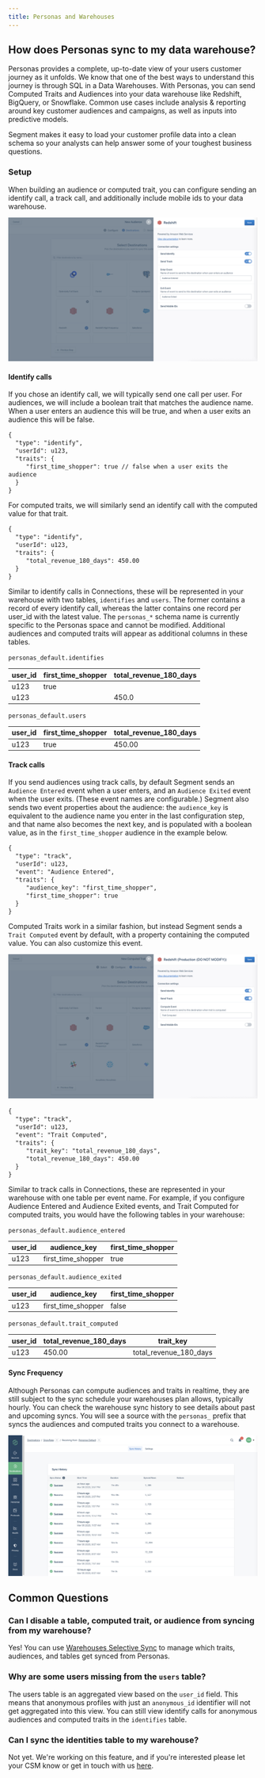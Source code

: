 ```yaml
---
title: Personas and Warehouses
---
```


## How does Personas sync to my data warehouse?
Personas provides a complete, up-to-date view of your users customer journey as it unfolds. We know that one of the best ways to understand this journey is through SQL in a Data Warehouses. With Personas, you can send Computed Traits and Audiences into your data warehouse like Redshift, BigQuery, or Snowflake. Common use cases include analysis & reporting around key customer audiences and campaigns, as well as inputs into predictive models.  

Segment makes it easy to load your customer profile data into a clean schema so your analysts can help answer some of your toughest business questions.

### Setup
When building an audience or computed trait, you can configure sending an identify call, a track call, and additionally include mobile ids to your data warehouse.

![](images/warehouse1.png)

#### Identify calls

If you chose an identify call, we will typically send one call per user. For audiences, we will include a boolean trait that matches the audience name. When a user enters an audience this will be true, and when a user exits an audience this will be false.

```
{
  "type": "identify",
  "userId": u123,
  "traits": {
     "first_time_shopper": true // false when a user exits the audience
  }
}
```

For computed traits, we will similarly send an identify call with the computed value for that trait.

```
{
  "type": "identify",
  "userId": u123,
  "traits": {
     "total_revenue_180_days": 450.00
  }
}
```

Similar to identify calls in Connections, these will be represented in your warehouse with two tables, `identifies` and `users`. The former contains a record of every identify call, whereas the latter contains one record per user_id with the latest value. The `personas_*` schema name is currently specific to the Personas space and cannot be modified. Additional audiences and computed traits will appear as additional columns in these tables.

`personas_default.identifies`

| user_id | first_time_shopper | total_revenue_180_days |
| ------- | ------------------ | ---------------------- |
| u123    | true               |                        |
| u123    |                    | 450.0                  |

`personas_default.users`

| user_id | first_time_shopper | total_revenue_180_days |
| ------- | ------------------ | ---------------------- |
| u123    | true               | 450.00                 |

#### Track calls

If you send audiences using track calls, by default Segment sends an `Audience Entered` event when a user enters, and an `Audience Exited` event when the user exits. (These event names are configurable.) Segment also sends two event properties about the audience: the `audience_key` is equivalent to the audience name you enter in the last configuration step, and that name also becomes the next key, and is populated with a boolean value, as in the `first_time_shopper` audience in the example below.

```
{
  "type": "track",
  "userId": u123,
  "event": "Audience Entered",
  "traits": {
     "audience_key": "first_time_shopper",
     "first_time_shopper": true
  }
}
```

Computed Traits work in a similar fashion, but instead Segment sends a  `Trait Computed` event by default, with a property containing the computed value. You can also customize this event.

![](images/warehouse2.png)

```
{
  "type": "track",
  "userId": u123,
  "event": "Trait Computed",
  "traits": {
     "trait_key": "total_revenue_180_days",
     "total_revenue_180_days": 450.00
  }
}
```

Similar to track calls in Connections, these are represented in your warehouse with one table per event name. For example, if you configure Audience Entered and Audience Exited events, and Trait Computed for computed traits, you would have the following tables in your warehouse:

`personas_default.audience_entered`

| user_id | audience_key       | first_time_shopper |
| ------- | ------------------ | ------------------ |
| u123    | first_time_shopper | true               |

`personas_default.audience_exited`

| user_id | audience_key       | first_time_shopper |
| ------- | ------------------ | ------------------ |
| u123    | first_time_shopper | false              |

`personas_default.trait_computed`

| user_id | total_revenue_180_days | trait_key              |
| ------- | ---------------------- | ---------------------- |
| u123    | 450.00                 | total_revenue_180_days |

#### Sync Frequency

Although Personas can compute audiences and traits in realtime, they are still subject to the sync schedule your warehouses plan allows, typically hourly. You can check the warehouse sync history to see details about past and upcoming syncs. You will see a source with the `personas_` prefix that syncs the audiences and computed traits you connect to a warehouse.

![](images/warehouse3.png)


## Common Questions

### Can I disable a table, computed trait, or audience from syncing from my warehouse?

Yes! You can use [Warehouses Selective Sync](https://segment.com/docs/connections/warehouses/faq/#can-i-control-what-data-is-sent-to-my-warehouse/) to manage which traits, audiences, and tables get synced from Personas.

### Why are some users missing from the `users` table?

The users table is an aggregated view based on the `user_id` field. This means that anonymous profiles with just an `anonymous_id` identifier will not get aggregated into this view. You can still view identify calls for anonymous audiences and computed traits in the `identifies` table.

### Can I sync the identities table to my warehouse?

Not yet. We're working on this feature, and if you're interested please let your CSM know or get in touch with us [here](https://segment.com/help/contact/).
